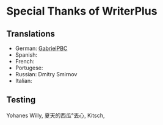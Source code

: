 # Special Thanks of WriterPlus

## Translations

- German: [GabrielPBC][1]
- Spanish: 
- French: 
- Portugese: 
- Russian: Dmitry Smirnov
- Italian:

## Testing

Yohanes Willy, 夏天的西瓜°丟心, Kitsch, 


[1]: https://twitter.com/PBCGabriel


